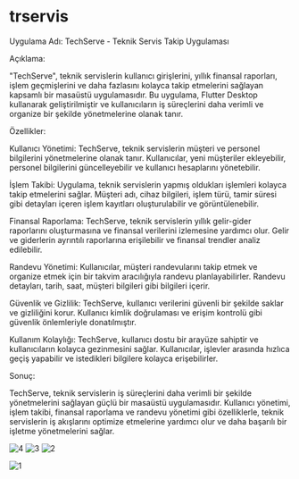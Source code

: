 # trservis
Uygulama Adı: TechServe - Teknik Servis Takip Uygulaması

Açıklama:

"TechServe", teknik servislerin kullanıcı girişlerini, yıllık finansal raporları, işlem geçmişlerini ve daha fazlasını kolayca takip etmelerini sağlayan kapsamlı bir masaüstü uygulamasıdır. Bu uygulama, Flutter Desktop kullanarak geliştirilmiştir ve kullanıcıların iş süreçlerini daha verimli ve organize bir şekilde yönetmelerine olanak tanır.

Özellikler:

Kullanıcı Yönetimi: TechServe, teknik servislerin müşteri ve personel bilgilerini yönetmelerine olanak tanır. Kullanıcılar, yeni müşteriler ekleyebilir, personel bilgilerini güncelleyebilir ve kullanıcı hesaplarını yönetebilir.

İşlem Takibi: Uygulama, teknik servislerin yapmış oldukları işlemleri kolayca takip etmelerini sağlar. Müşteri adı, cihaz bilgileri, işlem türü, tamir süresi gibi detayları içeren işlem kayıtları oluşturulabilir ve görüntülenebilir.

Finansal Raporlama: TechServe, teknik servislerin yıllık gelir-gider raporlarını oluşturmasına ve finansal verilerini izlemesine yardımcı olur. Gelir ve giderlerin ayrıntılı raporlarına erişilebilir ve finansal trendler analiz edilebilir.

Randevu Yönetimi: Kullanıcılar, müşteri randevularını takip etmek ve organize etmek için bir takvim aracılığıyla randevu planlayabilirler. Randevu detayları, tarih, saat, müşteri bilgileri gibi bilgileri içerir.

Güvenlik ve Gizlilik: TechServe, kullanıcı verilerini güvenli bir şekilde saklar ve gizliliğini korur. Kullanıcı kimlik doğrulaması ve erişim kontrolü gibi güvenlik önlemleriyle donatılmıştır.

Kullanım Kolaylığı: TechServe, kullanıcı dostu bir arayüze sahiptir ve kullanıcıların kolayca gezinmesini sağlar. Kullanıcılar, işlevler arasında hızlıca geçiş yapabilir ve istedikleri bilgilere kolayca erişebilirler.

Sonuç:

TechServe, teknik servislerin iş süreçlerini daha verimli bir şekilde yönetmelerini sağlayan güçlü bir masaüstü uygulamasıdır. Kullanıcı yönetimi, işlem takibi, finansal raporlama ve randevu yönetimi gibi özelliklerle, teknik servislerin iş akışlarını optimize etmelerine yardımcı olur ve daha başarılı bir işletme yönetmelerini sağlar.













![4](https://github.com/Berkaytok66/trservis/assets/93052055/316f2d0d-1458-46e4-ad5f-0235c388bb54)
![3](https://github.com/Berkaytok66/trservis/assets/93052055/830364aa-50d7-4d2b-b5ac-73615bda6493)
![2](https://github.com/Berkaytok66/trservis/assets/93052055/0d4fd835-6cd7-44f7-8908-db2a61a6930a)


![1](https://github.com/Berkaytok66/trservis/assets/93052055/ce36853a-bef8-4904-8daa-277cb9b020bd)

